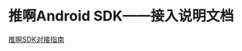 # 推啊Android SDK——接入说明文档

    
  [推啊SDK对接指南](http://note.youdao.com/noteshare?id=cc826014257e25861f08e484b3936e3d&sub=9C4EE9CFD1624ED3A2BF204C877262CC)
  
  